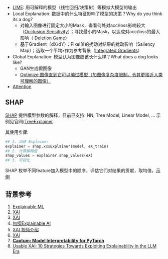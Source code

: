

* [LIME](./XAI/LIME.png): 用可解释的模型（线性回归/决策树）等模拟大模型的输出
* Local Explanation: 数据中的什么特征影响了模型的决策？Why do you think its a dog? 
    - 对输入图像进行固定大小的Mask，查看何处对acc/loss影响较大（[Occlusion Sensitivity](./XAI/1.png)）；寻找最小的Mask，以达成对acc/loss的最大影响（ [Deletion Game](./XAI/2.png)）
    - 基于Gradient（dX/dY）：Pixel值的扰动对结果的扰动影响（Saliency Map）；选取一个平均x作为参考背景（[Integrated Gradients](http://home.ustc.edu.cn/~liujunyan/blog/Integrated-Gradients-IG/)）
* Global Explanation: 模型认为图像应该长什么样？What does a dog looks like?
    - GAN生成假图像
    - [Optimize 图像直到它可以骗过模型（加图像复杂度限制。令其更接近人类可理解的图像）](./XAI/3.png)
* [Attention](https://github.com/jessevig/bertviz)



## SHAP

[SHAP](https://shap.readthedocs.io/en/latest/index.html) 提供模型参数的解释，目前已支持: NN, Tree Model, Linear Model, ... 示例见官网/[TreeExplainer](https://zhuanlan.zhihu.com/p/83412330)

其使用步骤:
```py
## 1. 训练 Explainer
explainer = shap.xxxExplainer(model, eX_train)
## 2. 计算解释值
shap_values = explainer.shap_values(eX)
## 3. 可视化
```

SHAP 枚举不同feature加入模型中的顺序，评估它们对结果的贡献，取均值，[示例](./XAI/SHAP.png)




## 背景参考

1. [Explainable ML](https://zhuanlan.zhihu.com/p/339294365)
2. [XAI](https://blog.csdn.net/FelicityXu/article/details/121972644)
3. [XAI](https://cloud.tencent.com/developer/article/1552427)
4. [初探Explainable AI](https://zhuanlan.zhihu.com/p/238202269)
5. [XAI 视频介绍](https://www.bilibili.com/video/BV1c94y1P7vC/)
6. [XAI](https://blog.csdn.net/wxc971231/article/details/121184091)
7. [**Captum: Model Interpretability for PyTorch**](https://captum.ai/tutorials/)
8. [Usable XAI: 10 Strategies Towards Exploiting Explainability in the LLM Era](https://github.com/JacksonWuxs/UsableXAI_LLM)

